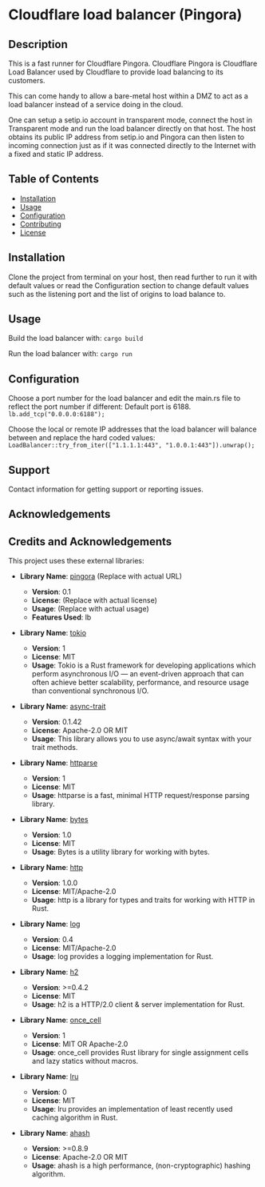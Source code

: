 # Cloudflare load balancer (Pingora)

## Description

This is a fast runner for Cloudflare Pingora.
Cloudflare Pingora is Cloudflare Load Balancer used by Cloudflare to provide load balancing to its customers.

This can come handy to allow a bare-metal host within a DMZ to act as a load balancer instead of a service doing in the cloud. 

One can setup a setip.io account in transparent mode, connect the host in Transparent mode and run the load balancer directly on that host. The host obtains its public IP address from setip.io and Pingora can then listen to incoming connection just as if it was connected directly to the Internet with a fixed and static IP address.




## Table of Contents

- [Installation](#installation)
- [Usage](#usage)
- [Configuration](#configuration)
- [Contributing](#contributing)
- [License](#license)

## Installation

Clone the project from terminal on your host, then read further to run it with default values or read the Configuration section to change default values such as the listening port and the list of origins to load balance to.

## Usage

Build the load balancer with:
`cargo build`

Run the load balancer with:
`cargo run`

## Configuration

Choose a port number for the load balancer and edit the main.rs file to reflect the port number if different:
Default port is 6188.
`lb.add_tcp("0.0.0.0:6188");`

Choose the local or remote IP addresses that the load balancer will balance between and replace the hard coded values:
` LoadBalancer::try_from_iter(["1.1.1.1:443", "1.0.0.1:443"]).unwrap();`

## Support

Contact information for getting support or reporting issues.

## Acknowledgements

## Credits and Acknowledgements

This project uses these external libraries:

- **Library Name**: [pingora](https://github.com/cloudflare/pingora) (Replace with actual URL)
  - **Version**: 0.1
  - **License**: (Replace with actual license)
  - **Usage**: (Replace with actual usage)
  - **Features Used**: lb

- **Library Name**: [tokio](https://github.com/tokio-rs/tokio)
  - **Version**: 1
  - **License**: MIT
  - **Usage**: Tokio is a Rust framework for developing applications which perform asynchronous I/O — an event-driven approach that can often achieve better scalability, performance, and resource usage than conventional synchronous I/O.

- **Library Name**: [async-trait](https://github.com/dtolnay/async-trait)
  - **Version**: 0.1.42
  - **License**: Apache-2.0 OR MIT
  - **Usage**: This library allows you to use async/await syntax with your trait methods.

- **Library Name**: [httparse](https://github.com/seanmonstar/httparse)
  - **Version**: 1
  - **License**: MIT
  - **Usage**: httparse is a fast, minimal HTTP request/response parsing library.

- **Library Name**: [bytes](https://github.com/tokio-rs/bytes)
  - **Version**: 1.0
  - **License**: MIT
  - **Usage**: Bytes is a utility library for working with bytes.

- **Library Name**: [http](https://github.com/hyperium/http)
  - **Version**: 1.0.0
  - **License**: MIT/Apache-2.0
  - **Usage**: http is a library for types and traits for working with HTTP in Rust.

- **Library Name**: [log](https://github.com/rust-lang/log)
  - **Version**: 0.4
  - **License**: MIT/Apache-2.0
  - **Usage**: log provides a logging implementation for Rust.

- **Library Name**: [h2](https://github.com/hyperium/h2)
  - **Version**: >=0.4.2
  - **License**: MIT
  - **Usage**: h2 is a HTTP/2.0 client & server implementation for Rust.

- **Library Name**: [once_cell](https://github.com/matklad/once_cell)
  - **Version**: 1
  - **License**: MIT OR Apache-2.0
  - **Usage**: once_cell provides Rust library for single assignment cells and lazy statics without macros.

- **Library Name**: [lru](https://github.com/jeromefroe/lru-rs)
  - **Version**: 0
  - **License**: MIT
  - **Usage**: lru provides an implementation of least recently used caching algorithm in Rust.

- **Library Name**: [ahash](https://github.com/tkaitchuck/aHash)
  - **Version**: >=0.8.9
  - **License**: Apache-2.0 OR MIT
  - **Usage**: ahash is a high performance, (non-cryptographic) hashing algorithm.

